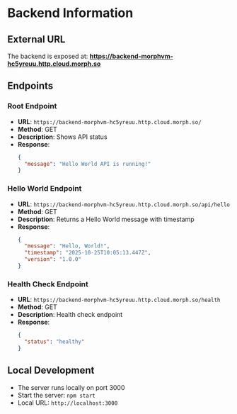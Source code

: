 # Backend Information

## External URL
The backend is exposed at: **https://backend-morphvm-hc5yreuu.http.cloud.morph.so**

## Endpoints

### Root Endpoint
- **URL**: `https://backend-morphvm-hc5yreuu.http.cloud.morph.so/`
- **Method**: GET
- **Description**: Shows API status
- **Response**:
  ```json
  {
    "message": "Hello World API is running!"
  }
  ```

### Hello World Endpoint
- **URL**: `https://backend-morphvm-hc5yreuu.http.cloud.morph.so/api/hello`
- **Method**: GET
- **Description**: Returns a Hello World message with timestamp
- **Response**:
  ```json
  {
    "message": "Hello, World!",
    "timestamp": "2025-10-25T10:05:13.447Z",
    "version": "1.0.0"
  }
  ```

### Health Check Endpoint
- **URL**: `https://backend-morphvm-hc5yreuu.http.cloud.morph.so/health`
- **Method**: GET
- **Description**: Health check endpoint
- **Response**:
  ```json
  {
    "status": "healthy"
  }
  ```

## Local Development
- The server runs locally on port 3000
- Start the server: `npm start`
- Local URL: `http://localhost:3000`

